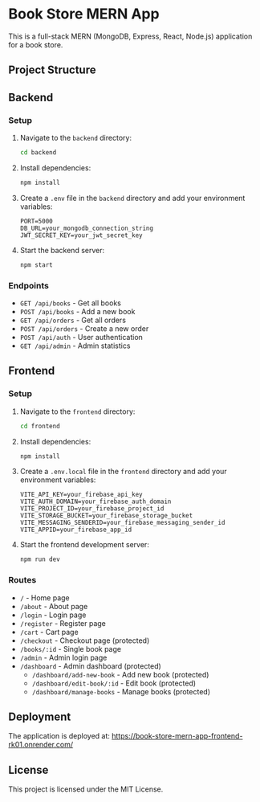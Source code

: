 # Book Store MERN App

This is a full-stack MERN (MongoDB, Express, React, Node.js) application for a book store.

## Project Structure


## Backend

### Setup

1. Navigate to the `backend` directory:
    ```sh
    cd backend
    ```

2. Install dependencies:
    ```sh
    npm install
    ```

3. Create a `.env` file in the `backend` directory and add your environment variables:
    ```env
    PORT=5000
    DB_URL=your_mongodb_connection_string
    JWT_SECRET_KEY=your_jwt_secret_key
    ```

4. Start the backend server:
    ```sh
    npm start
    ```

### Endpoints

- `GET /api/books` - Get all books
- `POST /api/books` - Add a new book
- `GET /api/orders` - Get all orders
- `POST /api/orders` - Create a new order
- `POST /api/auth` - User authentication
- `GET /api/admin` - Admin statistics

## Frontend

### Setup

1. Navigate to the `frontend` directory:
    ```sh
    cd frontend
    ```

2. Install dependencies:
    ```sh
    npm install
    ```

3. Create a `.env.local` file in the `frontend` directory and add your environment variables:
    ```env
    VITE_API_KEY=your_firebase_api_key
    VITE_AUTH_DOMAIN=your_firebase_auth_domain
    VITE_PROJECT_ID=your_firebase_project_id
    VITE_STORAGE_BUCKET=your_firebase_storage_bucket
    VITE_MESSAGING_SENDERID=your_firebase_messaging_sender_id
    VITE_APPID=your_firebase_app_id
    ```

4. Start the frontend development server:
    ```sh
    npm run dev
    ```

### Routes

- `/` - Home page
- `/about` - About page
- `/login` - Login page
- `/register` - Register page
- `/cart` - Cart page
- `/checkout` - Checkout page (protected)
- `/books/:id` - Single book page
- `/admin` - Admin login page
- `/dashboard` - Admin dashboard (protected)
  - `/dashboard/add-new-book` - Add new book (protected)
  - `/dashboard/edit-book/:id` - Edit book (protected)
  - `/dashboard/manage-books` - Manage books (protected)

## Deployment

The application is deployed at: https://book-store-mern-app-frontend-rk01.onrender.com/
## License

This project is licensed under the MIT License.
